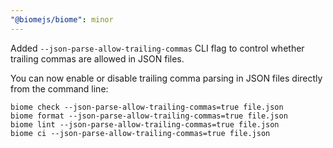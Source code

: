```yaml
---
"@biomejs/biome": minor
---
```


Added `--json-parse-allow-trailing-commas` CLI flag to control whether trailing commas are allowed in JSON files.

You can now enable or disable trailing comma parsing in JSON files directly from the command line:

```shell
biome check --json-parse-allow-trailing-commas=true file.json
biome format --json-parse-allow-trailing-commas=true file.json
biome lint --json-parse-allow-trailing-commas=true file.json
biome ci --json-parse-allow-trailing-commas=true file.json
```
